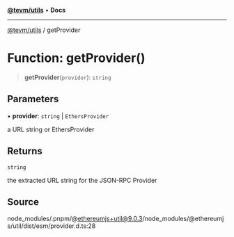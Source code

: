 [**@tevm/utils**](../README.md) • **Docs**

***

[@tevm/utils](../globals.md) / getProvider

# Function: getProvider()

> **getProvider**(`provider`): `string`

## Parameters

• **provider**: `string` \| `EthersProvider`

a URL string or EthersProvider

## Returns

`string`

the extracted URL string for the JSON-RPC Provider

## Source

node\_modules/.pnpm/@ethereumjs+util@9.0.3/node\_modules/@ethereumjs/util/dist/esm/provider.d.ts:28
